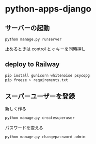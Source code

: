 # python-apps-django

## サーバーの起動

`python manage.py runserver`

止めるときは control と c キーを同時押し

## deploy to Railway

```sh
pip install gunicorn whitenoise psycopg
pip freeze > requirements.txt
```

## スーパーユーザーを登録

新しく作る

```sh
python manage.py createsuperuser
```

パスワードを変える

```sh
python manage.py changepassword admin
```